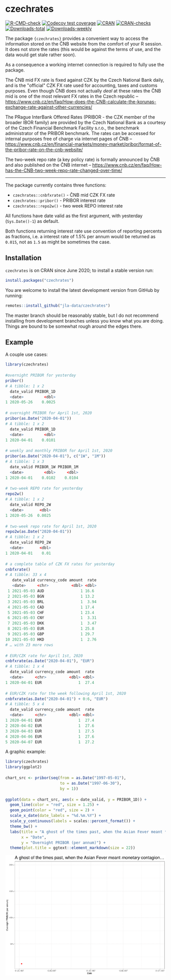 # czechrates

<!-- badges: start -->

[![R-CMD-check](https://github.com/jla-data/czechrates/actions/workflows/R-CMD-check.yaml/badge.svg)](https://github.com/jla-data/czechrates/actions/workflows/R-CMD-check.yaml)
[![Codecov test coverage](https://codecov.io/gh/jla-data/czechrates/branch/master/graph/badge.svg)](https://codecov.io/gh/jla-data/czechrates?branch=master) [![CRAN](http://www.r-pkg.org/badges/version/czechrates)](https://cran.r-project.org/package=czechrates)
[![CRAN-checks](https://badges.cranchecks.info/worst/czechrates.svg)](https://cran.r-project.org/web/checks/check_results_czechrates.html)
[![Downloads-total](http://cranlogs.r-pkg.org/badges/grand-total/czechrates?color=brightgreen)](https://www.r-pkg.org:443/pkg/czechrates) 
[![Downloads-weekly](http://cranlogs.r-pkg.org/badges/last-week/czechrates?color=brightgreen)](https://www.r-pkg.org:443/pkg/czechrates)
<!-- badges: end -->

The package `{czechrates}` provides a convenient way to access the information stored on the ČNB website from the comfort of your R session. It does not store the rates (this would be against the terms of use, and the data would get stale rather soon).

As a consequence a working internet connection is required to fully use the package.

The ČNB mid FX rate is fixed against CZK by the Czech National Bank daily, and is the "official" CZK FX rate used for accounting, taxes and customs purposes. Even though ČNB does not actually *deal* at these rates the ČNB mid is one of the most relevant FX rates in the Czech republic – <https://www.cnb.cz/en/faq/How-does-the-CNB-calculate-the-korunas-exchange-rate-against-other-currencies/>

The PRague InterBank Offered Rates (PRIBOR - the CZK member of the broader IBOR family) are provided by the Czech National Bank as a courtesy of the Czech Financial Benchmark Facility s.r.o., the benchmark administrator of the PRIBOR benchmark. The rates can be accessed for internal purposes free of charge via internet pages of ČNB – <https://www.cnb.cz/en/financial-markets/money-market/pribor/format-of-the-pribor-rate-on-the-cnb-website/>

The two-week repo rate (a key policy rate) is formally announced by ČNB and also published on the ČNB internet – <https://www.cnb.cz/en/faq/How-has-the-CNB-two-week-repo-rate-changed-over-time/>

<hr>

The package currently contains three functions:

-   `czechrates::cnbfxrate()` - ČNB mid CZK FX rate
-   `czechrates::pribor()` - PRIBOR interest rate
-   `czechrates::repo2w()` - two week REPO interest rate

All functions have date valid as the first argument, with yesterday (`Sys.Date()-1`) as default.

Both functions returning interest rate use convention of reporting percents as fractions, i.e. a interest rate of 1.5% per annum would be returned as `0.015`, not as `1.5` as might be sometimes the case.

## Installation

`czechrates` is on CRAN since June 2020; to install a stable version run:

``` r
install.packages("czechrates")
```

You are welcome to install the latest development version from GitHub by running:

``` r
remotes::install_github("jla-data/czechrates")
```

The master branch should be reasonably stable, but I do not recommend installing from development branches unless you know what you are doing. Things are bound to be somewhat rough around the edges there.

## Example

A couple use cases:

``` r
library(czechrates)

#overnight PRIBOR for yesterday
pribor()  
# A tibble: 1 x 2
  date_valid PRIBOR_1D
  <date>         <dbl>
1 2020-05-26    0.0025

# overnight PRIBOR for April 1st, 2020
pribor(as.Date("2020-04-01")) 
# A tibble: 1 x 2
  date_valid PRIBOR_1D
  <date>         <dbl>
1 2020-04-01    0.0101

# weekly and monthly PRIBOR for April 1st, 2020
pribor(as.Date("2020-04-01"), c("1W", "1M")) 
# A tibble: 1 x 3
  date_valid PRIBOR_1W PRIBOR_1M
  <date>         <dbl>     <dbl>
1 2020-04-01    0.0102    0.0104

# two-week REPO rate for yesterday
repo2w() 
# A tibble: 1 x 2
  date_valid REPO_2W
  <date>       <dbl>
1 2020-05-26  0.0025

# two-week repo rate for April 1st, 2020
repo2w(as.Date("2020-04-01")) 
# A tibble: 1 x 2
  date_valid REPO_2W
  <date>       <dbl>
1 2020-04-01    0.01

# a complete table of CZK FX rates for yesterday
cnbfxrate()
# A tibble: 33 x 4
   date_valid currency_code amount  rate
   <date>     <chr>          <dbl> <dbl>
 1 2021-05-03 AUD                1 16.6 
 2 2021-05-03 BGN                1 13.2 
 3 2021-05-03 BRL                1  3.94
 4 2021-05-03 CAD                1 17.4 
 5 2021-05-03 CHF                1 23.4 
 6 2021-05-03 CNY                1  3.31
 7 2021-05-03 DKK                1  3.47
 8 2021-05-03 EUR                1 25.8 
 9 2021-05-03 GBP                1 29.7 
10 2021-05-03 HKD                1  2.76
# … with 23 more rows

# EUR/CZK rate for April 1st, 2020
cnbfxrate(as.Date("2020-04-01"), "EUR") 
# A tibble: 1 x 4
  date_valid currency_code amount  rate
  <date>     <chr>          <dbl> <dbl>
1 2020-04-01 EUR                1  27.4

# EUR/CZK rate for the week following April 1st, 2020
cnbfxrate(as.Date("2020-04-01") + 0:6, "EUR") 
# A tibble: 5 x 4
  date_valid currency_code amount  rate
  <date>     <chr>          <dbl> <dbl>
1 2020-04-01 EUR                1  27.4
2 2020-04-02 EUR                1  27.6
3 2020-04-03 EUR                1  27.5
4 2020-04-06 EUR                1  27.6
5 2020-04-07 EUR                1  27.2
```

A graphic example:

``` r
library(czechrates)
library(ggplot2)

chart_src <- pribor(seq(from = as.Date("1997-05-01"), 
                        to = as.Date("1997-06-30"),
                        by = 1))

ggplot(data = chart_src, aes(x = date_valid, y = PRIBOR_1D)) +
  geom_line(color = "red", size = 1.25) +
  geom_point(color = "red", size = 2) +
  scale_x_date(date_labels = "%d.%m.%Y") +
  scale_y_continuous(labels = scales::percent_format()) +
  theme_bw() +
  labs(title = "A ghost of the times past, when the Asian Fever meant *monetary* contagion...",
       x = "Date",
       y = "Overnight PRIBOR (per annum)") +
  theme(plot.title = ggtext::element_markdown(size = 22))
```

<p align="center">
  <img src="https://github.com/jla-data/czechrates/blob/master/img/asian_fever.gif?raw=true" alt="Asian Fever, version 1997"/>
</p>
